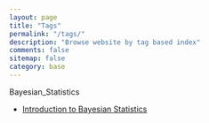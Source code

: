 ```yaml
---
layout: page
title: "Tags"
permalink: "/tags/"
description: "Browse website by tag based index"
comments: false
sitemap: false
category: base
---
```


Bayesian_Statistics
- [Introduction to Bayesian Statistics](https://ykkim123.github.io/blog/2020/02/22/Introduction-to-Bayesian-Statistics)
